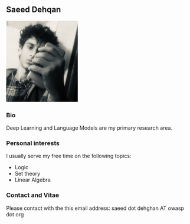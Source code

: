 ## Saeed Dehqan
<img src="https://github.com/saeeddhqan/page/raw/main/1D9C833D_8E.jpeg" height="220">

### Bio
Deep Learning and Language Models are my primary research area.

### Personal interests
I usually serve my free time on the following topics:
* Logic
* Set theory
* Linear Algebra

### Contact and Vitae
Please contact with the this email address: saeed dot dehghan AT owasp dot org
